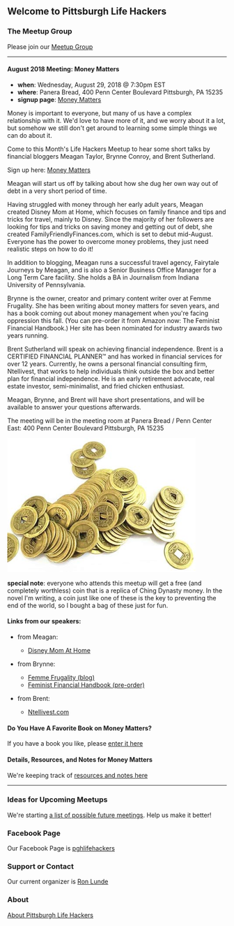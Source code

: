 ## Welcome to Pittsburgh Life Hackers

### The Meetup Group

Please join our [Meetup Group](https://www.meetup.com/Pittsburgh-Life-Hackers-Meetup/)

___

#### August 2018 Meeting: Money Matters

- **when**: Wednesday, August 29, 2018 @ 7:30pm EST
- **where**: Panera Bread, 400 Penn Center Boulevard Pittsburgh, PA 15235
- **signup page**: [Money Matters](https://www.meetup.com/Pittsburgh-Life-Hackers-Meetup/events/253206583/)

Money is important to everyone, but many of us have a complex relationship with it. We'd love to have more of it, and we worry about it a lot, but somehow we still don't get around to learning some simple things we can do about it.

Come to this Month's Life Hackers Meetup to hear some short talks by financial bloggers Meagan Taylor, Brynne Conroy, and Brent Sutherland.

Sign up here: [Money Matters](https://www.meetup.com/Pittsburgh-Life-Hackers-Meetup/events/253206583/)

Meagan will start us off by talking about how she dug her own way out of debt in a very short period of time.

Having struggled with money through her early adult years, Meagan created Disney Mom at Home, which focuses on family finance and tips and tricks for travel, mainly to Disney. Since the majority of her followers are looking for tips and tricks on saving money and getting out of debt, she created FamilyFriendlyFinances.com, which is set to debut mid-August. Everyone has the power to overcome money problems, they just need realistic steps on how to do it!

In addition to blogging, Meagan runs a successful travel agency, Fairytale Journeys by Meagan, and is also a Senior Business Office Manager for a Long Term Care facility. She holds a BA in Journalism from Indiana University of Pennsylvania.

Brynne is the owner, creator and primary content writer over at Femme Frugality. She has been writing about money matters for seven years, and has a book coming out about money management when you're facing oppression this fall. (You can pre-order it from Amazon now: The Feminist Financial Handbook.) Her site has been nominated for industry awards two years running.

Brent Sutherland will speak on achieving financial independence. Brent is a CERTIFIED FINANCIAL PLANNER™ and has worked in financial services for over 12 years. Currently, he owns a personal financial consulting firm, Ntellivest, that works to help individuals think outside the box and better plan for financial independence. He is an early retirement advocate, real estate investor, semi-minimalist, and fried chicken enthusiast.

Meagan, Brynne, and Brent will have short presentations, and will be available to answer your questions afterwards.

The meeting will be in the meeting room at Panera Bread / Penn Center East: 400 Penn Center Boulevard Pittsburgh, PA 15235

![ancient money](./images/chinese-money-sm.jpg)

**special note**: everyone who attends this meetup will get a free (and completely worthless) coin that is a replica of Ching Dynasty money. In the novel I'm writing, a coin just like one of these is the key to preventing the end of the world, so I bought a bag of these just for fun.

#### Links from our speakers:

- from Meagan:
    - [Disney Mom At Home](http://disneymomathome.com/)

- from Brynne:
    - [Femme Frugality (blog)](https://femmefrugality.com/)
    - [Feminist Financial Handbook (pre-order)](https://www.amazon.com/Feminist-Financial-Handbook-Modern-Wealthy-ebook/dp/B07BWKF498)

- from Brent:
    - [Ntellivest.com](https://www.ntellivest.com/)

#### Do You Have A Favorite Book on Money Matters?

If you have a book you like, please [enter it here](https://www.surveymonkey.com/r/BP73BWK)

#### Details, Resources, and Notes for Money Matters

We're keeping track of [resources and notes here](./resources/money_matters.md)
    
___

### Ideas for Upcoming Meetups

We're starting [a list of possible future meetings](./resources/meetup_ideas.md).
Help us make it better!

### Facebook Page

Our Facebook Page is [pghlifehackers](https://www.facebook.com/pghlifehackers/)

### Support or Contact

Our current organizer is [Ron Lunde](mailto:rlunde+pghlh@gmail.com)

### About

[About Pittsburgh Life Hackers](about.md)
